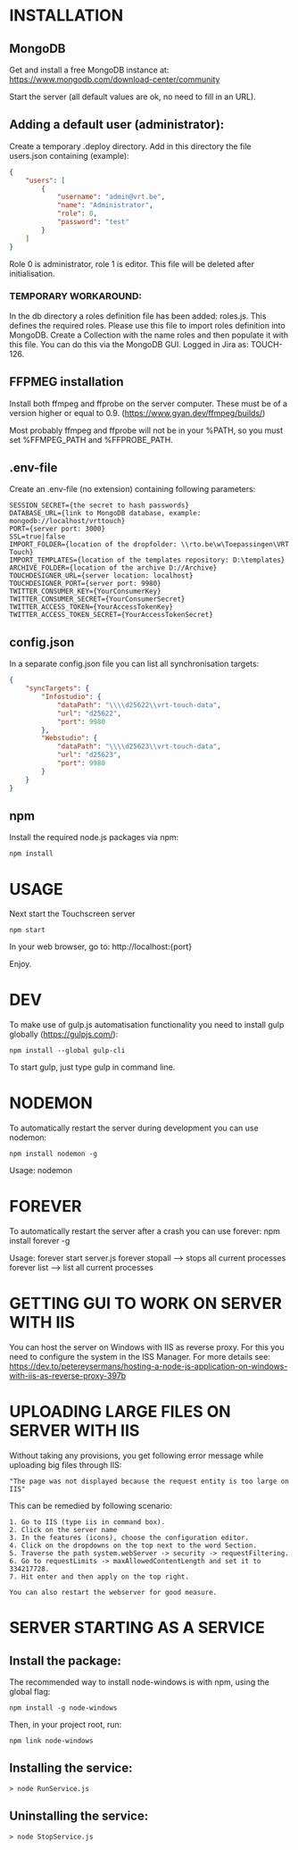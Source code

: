 # INSTALLATION

## MongoDB
Get and install a free MongoDB instance at:
	https://www.mongodb.com/download-center/community

Start the server (all default values are ok, no need to fill in an URL).

## Adding a default user (administrator):
Create a temporary .deploy directory. Add in this directory the file users.json containing (example):

```json
{
    "users": [
        {
            "username": "admin@vrt.be",
            "name": "Administrator",
            "role": 0,
            "password": "test"
        }
    ]
}
```

Role 0 is administrator, role 1 is editor.
This file will be deleted after initialisation.

### TEMPORARY WORKAROUND:
In the db directory a roles definition file has been added: roles.js. This defines the required roles.
Please use this file to import roles definition into MongoDB. Create a Collection with the name roles and then populate it with this file.
You can do this via the MongoDB GUI. Logged in Jira as: TOUCH-126.

## FFPMEG installation
Install both ffmpeg and ffprobe on the server computer. These must
be of a version higher or equal to 0.9. (https://www.gyan.dev/ffmpeg/builds/)

Most probably ffmpeg and ffprobe will not be in your %PATH, so you
must set %FFMPEG_PATH and %FFPROBE_PATH.

## .env-file
Create an .env-file (no extension) containing following parameters:

```
SESSION_SECRET={the secret to hash passwords}
DATABASE_URL={link to MongoDB database, example: mongodb://localhost/vrttouch}
PORT={server port: 3000}
SSL=true|false
IMPORT_FOLDER={location of the dropfolder: \\rto.be\w\Toepassingen\VRT Touch}
IMPORT_TEMPLATES={location of the templates repository: D:\templates}
ARCHIVE_FOLDER={location of the archive D://Archive}
TOUCHDESIGNER_URL={server location: localhost}
TOUCHDESIGNER_PORT={server port: 9980}
TWITTER_CONSUMER_KEY={YourConsumerKey}
TWITTER_CONSUMER_SECRET={YourConsumerSecret}
TWITTER_ACCESS_TOKEN={YourAccessTokenKey}
TWITTER_ACCESS_TOKEN_SECRET={YourAccessTokenSecret}
```

## config.json
In a separate config.json file you can list all synchronisation targets:

```json
{
    "syncTargets": {
        "Infostudio": { 
            "dataPath": "\\\\d25622\\vrt-touch-data",
            "url": "d25622",
            "port": 9980
        },
        "Webstudio": {
            "dataPath": "\\\\d25623\\vrt-touch-data",
            "url": "d25623",
            "port": 9980
        }
    }
}
```

## npm
Install the required node.js packages via npm:

	npm install

# USAGE
Next start the Touchscreen server

	npm start

In your web browser, go to: http://localhost:{port}

Enjoy.

# DEV
To make use of gulp.js automatisation functionality you need
to install gulp globally (https://gulpjs.com/):

	npm install --global gulp-cli

To start gulp, just type gulp in command line.

# NODEMON
To automatically restart the server during development you can use
nodemon:

    npm install nodemon -g

Usage:
    nodemon

# FOREVER
To automatically restart the server after a crash you can use
forever:
    npm install forever -g

Usage:
    forever start server.js
    forever stopall             --> stops all current processes
    forever list                --> list all current processes

# GETTING GUI TO WORK ON SERVER WITH IIS
You can host the server on Windows with IIS as
reverse proxy. For this you need to configure the
system in the ISS Manager.
For more details see:
https://dev.to/petereysermans/hosting-a-node-js-application-on-windows-with-iis-as-reverse-proxy-397b

# UPLOADING LARGE FILES ON SERVER WITH IIS
Without taking any provisions, you get following error message while uploading big files through IIS:

    "The page was not displayed because the request entity is too large on IIS"

This can be remedied by following scenario:

    1. Go to IIS (type iis in command box).
    2. Click on the server name
    3. In the features (icons), choose the configuration editor.
    4. Click on the dropdowns on the top next to the word Section.
    5. Traverse the path system.webServer -> security -> requestFiltering.
    6. Go to requestLimits -> maxAllowedContentLength and set it to 334217728.
    7. Hit enter and then apply on the top right.
    
    You can also restart the webserver for good measure.

# SERVER STARTING AS A SERVICE
## Install the package:

The recommended way to install node-windows is with npm, using the global flag:

```
npm install -g node-windows
```

Then, in your project root, run:

```
npm link node-windows
```

## Installing the service:

```
> node RunService.js
```

## Uninstalling the service:

```
> node StopService.js
```
